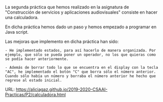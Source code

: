 
La segunda práctica que hemos realizado en la asignatura de "Construcción de servicios y aplicaciones audiovisuales" consiste en hacer una calculadora.

En dicha práctica hemos dado un paso y hemos empezado a programar en Java script.

Las mejoras que implemento en dicha práctica han sido:

    - He implementado estados, para así hacerlo de manera organizada. Por ejemplo, que sólo se pueda poner un operador, no los que quieras como se podía hacer anteriormente.

    - Además de borrar todo lo que se encuentra en el display con la tecla "AC", he implementado el botón "C" que borra sólo el número anterior. Cuando sólo había un número y borraba el número anterior he hecho que regrese al estado inicial.

URL:  https://aliciagaz.github.io/2019-2020-CSAAI-Practicas/P2/calculadora.html
